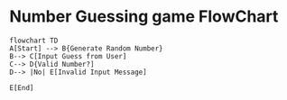 # Number Guessing game FlowChart
```mermaid 
flowchart TD
A[Start] --> B{Generate Random Number}
B--> C[Input Guess from User]
C--> D{Valid Number?]
D--> |No| E[Invalid Input Message]

E[End]

